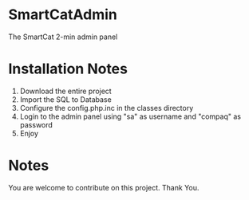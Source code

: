 # SmartCatAdmin
The SmartCat 2-min admin panel

# Installation Notes
1. Download the entire project
2. Import the SQL to Database
3. Configure the config.php.inc in the classes directory
4. Login to the admin panel using "sa" as username and "compaq" as password
5. Enjoy

# Notes
You are welcome to contribute on this project.
Thank You.